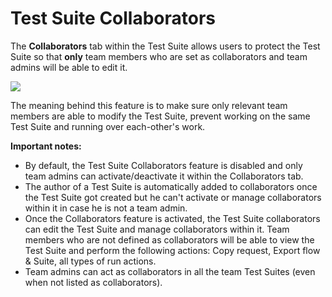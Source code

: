 # Test Suite Collaborators

The **Collaborators** tab within the Test Suite allows users to protect the Test Suite so that **only** team members who are set as collaborators and team admins will be able to edit it.

![](<../../.gitbook/assets/Screenshot (38).png>)

The meaning behind this feature is to make sure only relevant team members are able to modify the Test Suite, prevent working on the same Test Suite and running over each-other's work.

**Important notes:**

* By default, the Test Suite Collaborators feature is disabled and only team admins can activate/deactivate it within the Collaborators tab.
* The author of a Test Suite is automatically added to collaborators once the Test Suite got created but he can't activate or manage collaborators within it in case he is not a team admin.
* Once the Collaborators feature is activated, the Test Suite collaborators can edit the Test Suite and manage collaborators within it. Team members who are not defined as collaborators will be able to view the Test Suite and perform the following actions: Copy request, Export flow & Suite, all types of run actions.
* Team admins can act as collaborators in all the team Test Suites (even when not listed as collaborators).
